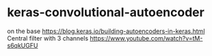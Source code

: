 # keras-convolutional-autoencoder
on the base https://blog.keras.io/building-autoencoders-in-keras.html
Central filter with 3 channels https://www.youtube.com/watch?v=tM-s6qkUGFU
